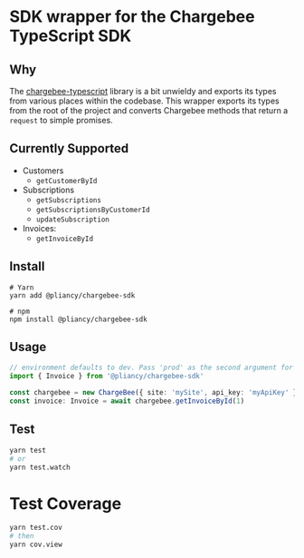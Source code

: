 # SDK wrapper for the Chargebee TypeScript SDK

## Why

The [chargebee-typescript](https://github.com/chargebee/chargebee-typescript) library is a bit
unwieldy and exports its types from various places within the codebase. This wrapper exports its
types from the root of the project and converts Chargebee methods that return a `request` to 
simple promises.

## Currently Supported
- Customers
    - `getCustomerById`
- Subscriptions
    - `getSubscriptions`
    - `getSubscriptionsByCustomerId`
    - `updateSubscription`
- Invoices:
    - `getInvoiceById`
  
## Install
```shell
# Yarn
yarn add @pliancy/chargebee-sdk

# npm
npm install @pliancy/chargebee-sdk
```

## Usage

```typescript
// environment defaults to dev. Pass 'prod' as the second argument for producton
import { Invoice } from '@pliancy/chargebee-sdk'

const chargebee = new ChargeBee({ site: 'mySite', api_key: 'myApiKey' })
const invoice: Invoice = await chargebee.getInvoiceById(1)
```

## Test

```bash
yarn test
# or
yarn test.watch
```

# Test Coverage

```bash
yarn test.cov
# then
yarn cov.view
```
